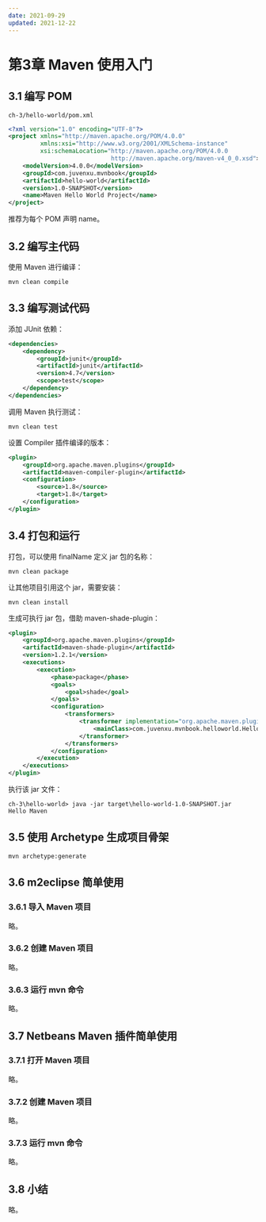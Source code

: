 ```yaml
---
date: 2021-09-29
updated: 2021-12-22
---
```


# 第3章 Maven 使用入门

## 3.1 编写 POM

`ch-3/hello-world/pom.xml`

```xml
<?xml version="1.0" encoding="UTF-8"?>
<project xmlns="http://maven.apache.org/POM/4.0.0"
         xmlns:xsi="http://www.w3.org/2001/XMLSchema-instance"
         xsi:schemaLocation="http://maven.apache.org/POM/4.0.0
                             http://maven.apache.org/maven-v4_0_0.xsd">
    <modelVersion>4.0.0</modelVersion>
    <groupId>com.juvenxu.mvnbook</groupId>
    <artifactId>hello-world</artifactId>
    <version>1.0-SNAPSHOT</version>
    <name>Maven Hello World Project</name>
</project>
```

推荐为每个 POM 声明 name。

## 3.2 编写主代码

使用 Maven 进行编译：

```shell
mvn clean compile
```

## 3.3 编写测试代码

添加 JUnit 依赖：

```xml
<dependencies>
    <dependency>
        <groupId>junit</groupId>
        <artifactId>junit</artifactId>
        <version>4.7</version>
        <scope>test</scope>
    </dependency>
</dependencies>
```

调用 Maven 执行测试：

```shell
mvn clean test
```

设置 Compiler 插件编译的版本：

```xml
<plugin>
    <groupId>org.apache.maven.plugins</groupId>
    <artifactId>maven-compiler-plugin</artifactId>
    <configuration>
        <source>1.8</source>
        <target>1.8</target>
    </configuration>
</plugin>
```

## 3.4 打包和运行

打包，可以使用 finalName 定义 jar 包的名称：

```shell
mvn clean package
```

让其他项目引用这个 jar，需要安装：

```shell
mvn clean install
```

生成可执行 jar 包，借助 maven-shade-plugin：

```xml
<plugin>
    <groupId>org.apache.maven.plugins</groupId>
    <artifactId>maven-shade-plugin</artifactId>
    <version>1.2.1</version>
    <executions>
        <execution>
            <phase>package</phase>
            <goals>
                <goal>shade</goal>
            </goals>
            <configuration>
                <transformers>
                    <transformer implementation="org.apache.maven.plugins.shade.resource.ManifestResourceTransformer">
                        <mainClass>com.juvenxu.mvnbook.helloworld.HelloWorld</mainClass>
                    </transformer>
                </transformers>
            </configuration>
        </execution>
    </executions>
</plugin>
```

执行该 jar 文件：

```shell
ch-3\hello-world> java -jar target\hello-world-1.0-SNAPSHOT.jar
Hello Maven
```

## 3.5 使用 Archetype 生成项目骨架

```shell
mvn archetype:generate
```

## 3.6 m2eclipse 简单使用

### 3.6.1 导入 Maven 项目

略。

### 3.6.2 创建 Maven 项目

略。

### 3.6.3 运行 mvn 命令

略。

## 3.7 Netbeans Maven 插件简单使用

### 3.7.1 打开 Maven 项目

略。

### 3.7.2 创建 Maven 项目

略。

### 3.7.3 运行 mvn 命令

略。

## 3.8 小结

略。
